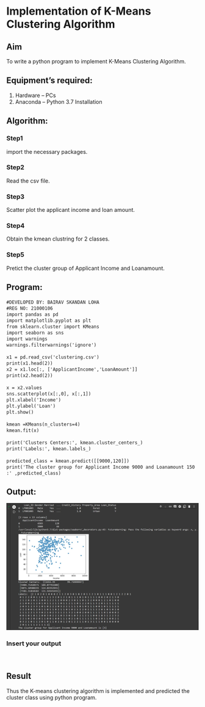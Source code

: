 # Implementation of K-Means Clustering Algorithm
## Aim
To write a python program to implement K-Means Clustering Algorithm.
## Equipment’s required:
1.	Hardware – PCs
2.	Anaconda – Python 3.7 Installation

## Algorithm:

### Step1
import the necessary packages.

### Step2
Read the csv file.
### Step3
Scatter plot the applicant income and loan amount.

### Step4
Obtain the kmean clustring for 2 classes.

### Step5
Pretict the cluster group of Applicant Income and Loanamount.

## Program:
```
#DEVELOPED BY: BAIRAV SKANDAN LOHA
#REG NO: 21000106
import pandas as pd
import matplotlib.pyplot as plt
from sklearn.cluster import KMeans
import seaborn as sns
import warnings
warnings.filterwarnings('ignore')

x1 = pd.read_csv('clustering.csv')
print(x1.head(2))
x2 = x1.loc[:, ['ApplicantIncome','LoanAmount']]
print(x2.head(2))

x = x2.values
sns.scatterplot(x[:,0], x[:,1])
plt.xlabel('Income')
plt.ylabel('Loan')
plt.show()

kmean =KMeans(n_clusters=4)
kmean.fit(x)

print('Clusters Centers:', kmean.cluster_centers_)
print('Labels:', kmean.labels_)

predicted_class = kmean.predict([[9000,120]])
print('The cluster group for Applicant Income 9000 and Loanamount 150 :' ,predicted_class)
```
## Output:
![output](./images/111.jpg)
### Insert your output

<br>

## Result
Thus the K-means clustering algorithm is implemented and predicted the cluster class using python program.